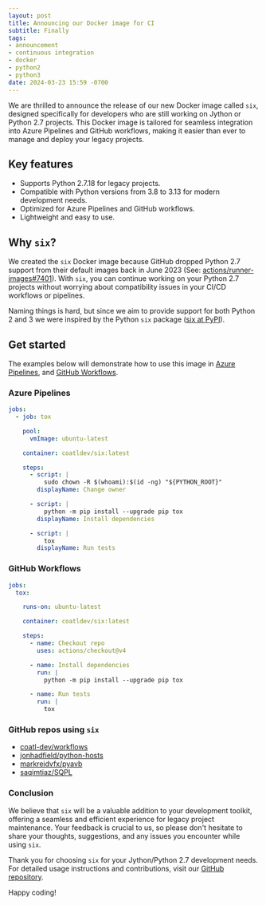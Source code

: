 ```yaml
---
layout: post
title: Announcing our Docker image for CI
subtitle: Finally
tags:
- announcement
- continuous integration
- docker
- python2
- python3
date: 2024-03-23 15:59 -0700
---
```

We are thrilled to announce the release of our new Docker image called `six`, designed specifically for developers who are still working on Jython or Python 2.7 projects. This Docker image is tailored for seamless integration into Azure Pipelines and GitHub workflows, making it easier than ever to manage and deploy your legacy projects.

## Key features

- Supports Python 2.7.18 for legacy projects.
- Compatible with Python versions from 3.8 to 3.13 for modern development needs.
- Optimized for Azure Pipelines and GitHub workflows.
- Lightweight and easy to use.

## Why `six`?

We created the `six` Docker image because GitHub dropped Python 2.7 support from their default images back in June 2023 (See: [actions/runner-images#7401](https://github.com/actions/runner-images/issues/7401)). With `six`, you can continue working on your Python 2.7 projects without worrying about compatibility issues in your CI/CD workflows or pipelines.

Naming things is hard, but since we aim to provide support for both Python 2 and 3 we were inspired by the Python `six` package ([six at PyPI](https://pypi.org/project/six/)).

## Get started

The examples below will demonstrate how to use this image in [Azure Pipelines], and [GitHub Workflows].

### Azure Pipelines

```yml
jobs:
  - job: tox

    pool:
      vmImage: ubuntu-latest

    container: coatldev/six:latest

    steps:
      - script: |
          sudo chown -R $(whoami):$(id -ng) "${PYTHON_ROOT}"
        displayName: Change owner

      - script: |
          python -m pip install --upgrade pip tox
        displayName: Install dependencies

      - script: |
          tox
        displayName: Run tests
```

### GitHub Workflows

```yml
jobs:
  tox:

    runs-on: ubuntu-latest

    container: coatldev/six:latest

    steps:
      - name: Checkout repo
        uses: actions/checkout@v4

      - name: Install dependencies
        run: |
          python -m pip install --upgrade pip tox

      - name: Run tests
        run: |
          tox
```

### GitHub  repos using `six`

- [coatl-dev/workflows]
- [jonhadfield/python-hosts]
- [markreidvfx/pyavb]
- [saqimtiaz/SQPL]

### Conclusion

We believe that `six` will be a valuable addition to your development toolkit, offering a seamless and efficient experience for legacy project maintenance. Your feedback is crucial to us, so please don't hesitate to share your thoughts, suggestions, and any issues you encounter while using `six`.

Thank you for choosing `six` for your Jython/Python 2.7 development needs. For detailed usage instructions and contributions, visit our [GitHub repository].

Happy coding!

<!-- External links -->
[Azure Pipelines]: https://learn.microsoft.com/en-us/azure/devops/pipelines/yaml-schema/jobs-job-container?view=azure-pipelines
[GitHub Workflows]: https://docs.github.com/en/actions/using-jobs/running-jobs-in-a-container
[coatl-dev/workflows]: https://github.com/coatl-dev/workflows/blob/coatl/.github/workflows/tox-docker.yml
[jonhadfield/python-hosts]: https://github.com/jonhadfield/python-hosts/blob/9ed99ada371dcbe589f7f6fb5a75e2d70dd2af9c/.github/workflows/ci.yml#L8
[markreidvfx/pyavb]: https://github.com/markreidvfx/pyavb/blob/ff64e06b60077ecabe5db3fef239898b08363898/.github/workflows/workflow.yml#L161
[saqimtiaz/SQPL]: https://github.com/saqimtiaz/SQPL/blob/808a8fa40304d766ee48d49bf231bcb933fc7ef9/.github/workflows/build.yml#L17
[GitHub repository]: https://github.com/coatl-dev/docker-six
